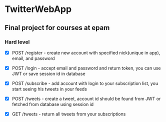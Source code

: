 # TwitterWebApp

## Final project for courses at epam

### Hard level

- [x] POST /register - create new account with specified nick(unique in app), email, and password

- [x] POST /login - accept email and password and return token, you can use JWT or save session id in database

- [x] POST /subscribe - add account with login to your subscription list, you start seeing his tweets in your feeds

- [x] POST /tweets - create a tweet, account id should be found from JWT or fetched from database using session id

- [x] GET /tweets - return all tweets from your subscriptions
